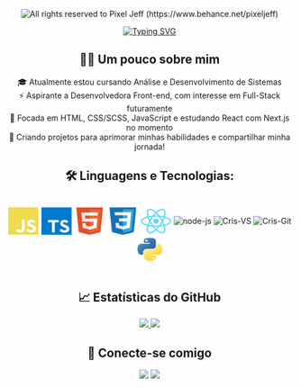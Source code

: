 <p align="center">
  <img 
    src="https://i.pinimg.com/originals/e5/bd/3a/e5bd3a2f2cf2f6f4dad0f531b92564be.gif" 
    alt="All rights reserved to Pixel Jeff (https://www.behance.net/pixeljeff)" 
   width="585"
/>
</p>

<div align="center">
  <a href="https://git.io/typing-svg">
    <img 
      src="https://readme-typing-svg.herokuapp.com?font=Fira+Code&pause=1000&color=FDCDE6&width=435&lines=Hi%2C+everyone!+I'm+%C3%81gata+Rafaela.;I'm+a+junior+front-end+developer.;Welcome+to+my+Github+profile!" 
      alt="Typing SVG"
/>
  </a>
</div>
<h2 align="center"> 👩‍💻 Um pouco sobre mim</h2>

<p align="center">
    🎓 Atualmente estou cursando Análise e Desenvolvimento de Sistemas</br>
    ⚡ Aspirante a Desenvolvedora Front-end, com interesse em Full-Stack futuramente</br>
    🎯 Focada em HTML, CSS/SCSS, JavaScript e estudando React com Next.js no momento</br>
    🌸 Criando projetos para aprimorar minhas habilidades e compartilhar minha jornada!</br>
<p>

<div style="display: inline_block" align="center" >
  
  <h2 align="center"> 🛠️ Linguagens e Tecnologias: </h2>
  <br>
  
  <img align="center" alt="Cris-Js" height="50" width="55" src="https://raw.githubusercontent.com/devicons/devicon/master/icons/javascript/javascript-plain.svg">
  <img align="center" alt="Rafa-Ts" height="50" width="55" src="https://raw.githubusercontent.com/devicons/devicon/master/icons/typescript/typescript-plain.svg">
  <img align="center" alt="Cris-HTML" height="50" width="55" src="https://raw.githubusercontent.com/devicons/devicon/master/icons/html5/html5-original.svg">
  <img align="center" alt="Cris-CSS" height="50" width="55" src="https://raw.githubusercontent.com/devicons/devicon/master/icons/css3/css3-original.svg">
  <img align="center" alt="Rafa-React" height="50" width="55" src="https://raw.githubusercontent.com/devicons/devicon/master/icons/react/react-original.svg">
  <img align="center" alt="node-js" height="50" width="55" src="https://cdn.jsdelivr.net/gh/devicons/devicon@latest/icons/nodejs/nodejs-original.svg" />
  <img align="center" alt="Cris-VS" height="50" width="55" src="https://cdn.jsdelivr.net/gh/devicons/devicon/icons/vscode/vscode-original.svg">
  <img align="center" alt="Cris-Git" height="50" width="55" src="https://cdn.jsdelivr.net/gh/devicons/devicon/icons/git/git-original.svg">
  <img align="center" alt="Rafa-Python" height="50" width="55" src="https://raw.githubusercontent.com/devicons/devicon/master/icons/python/python-original.svg">

</div><br>


<h2 align="center"> 📈 Estatísticas do GitHub</h2>
<div align="center" style="display: flex; justify-content: center;">
  <a href="https://github.com/zpookiepie">
    <img height="195px" src="https://github-readme-stats.vercel.app/api?username=zPookiePie&show_icons=true&title_color=fdcde6&theme=dracula&include_all_commits=true&count_private=true"/>
    <img height="195px" src="https://github-readme-stats.vercel.app/api/top-langs/?username=zPookiePie&layout=compact&title_color=fdcde6&langs_count=8&theme=dracula"/>
  </a>
</div>
    
<h2 align="center"> 📩 Conecte-se comigo</h2>

<div align="center">
  <a href="https://www.linkedin.com/in/agata-rafaela28/" target="_blank"><img src="https://img.shields.io/badge/-LinkedIn-%230077B5?style=for-the-badge&logo=linkedin&logoColor=white" target="_blank" height="40"></a> 
  <a href = "agatadevv@gmail.com"><img src="https://img.shields.io/badge/Gmail-D14836?style=for-the-badge&logo=gmail&logoColor=white" target="_blank" height="40"></a>
</div>
